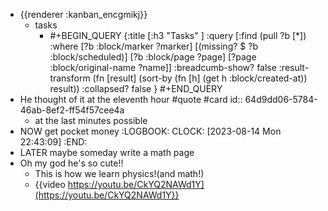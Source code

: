 - {{renderer :kanban_encgmikj}}
	- tasks
		- #+BEGIN_QUERY
		  {:title [:h3 "Tasks" ]
		  :query [:find (pull ?b [*])
		  :where
		    [?b :block/marker ?marker]
		    [(missing? $ ?b :block/scheduled)]
		    [?b :block/page ?page]
		    [?page :block/original-name ?name]]
		  :breadcumb-show? false
		  :result-transform (fn [result]
		  (sort-by (fn [h]
		  (get h :block/created-at)) result))
		  :collapsed? false
		  }
		  #+END_QUERY
- He thought of it at the eleventh hour #quote #card
  id:: 64d9dd06-5784-46ab-8ef2-ff54f57cee4a
	- at the last minutes possible
- NOW get pocket money
  :LOGBOOK:
  CLOCK: [2023-08-14 Mon 22:43:09]
  :END:
- LATER maybe someday write a math page
- Oh my god he's so cute!!
	- This is how we learn physics!(and math!)
	- {{video https://youtu.be/CkYQ2NAWd1Y](https://youtu.be/CkYQ2NAWd1Y}}